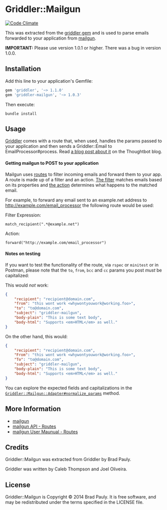 # Griddler::Mailgun

[![Code Climate](https://codeclimate.com/github/bradpauly/griddler-mailgun.png)](https://codeclimate.com/github/bradpauly/griddler-mailgun)

This was extracted from the [griddler gem](https://github.com/thoughtbot/griddler) and is used to
parse emails forwarded to your application from [mailgun](http://mailgun.com/).

**IMPORTANT:** Please use version 1.0.1 or higher. There was a bug in version 1.0.0.

## Installation

Add this line to your application's Gemfile:

```ruby
gem 'griddler', '~> 1.1.0'
gem 'griddler-mailgun', '~> 1.0.3'
```

Then execute:

```
bundle install
```

## Usage

[Griddler](http://griddler.io/) comes with a route that, when used, handles the params passed to your application and then sends a Griddler::Email to EmailProcessor#process. Read [a blog post about it](http://robots.thoughtbot.com/handle-incoming-email-with-griddler) on the Thoughtbot blog.

#### Getting mailgun to POST to your application

Mailgun uses [routes](http://documentation.mailgun.com/user_manual.html#routes) to filter incoming emails and forward them to your app. A route is made up of a filter and an action. [The filter](http://documentation.mailgun.com/api-routes.html#filters) matches emails based on its properties and [the action](http://documentation.mailgun.com/api-routes.html#actions) determines what happens to the matched email.

For example, to forward any email sent to an example.net address to http://example.com/email_processor
the following route would be used:

Filter Expression:

```
match_recipient(".*@example.net")
```

Action:

```
forward("http://example.com/email_processor")
```

#### Notes on testing

If you want to test the functionality of the route, via `rspec` or `minitest` or in Postman, please note that the `to`, `from`, `bcc` and `cc` params you post _must_ be capitalized:

This would _not_ work:

```json
{
	"recipient": "recipient@domain.com",
	"from": "this wont work <whywontyouwork@working.foo>",
	"to": "to@domain.com",
	"subject": "griddler-mailgun",
	"body-plain": "This is some text body",
	"body-html": "Supports <em>HTML</em> as well."
}
```

On the other hand, this would:

```json
{
	"recipient": "recipient@domain.com",
	"From": "this wont work <whywontyouwork@working.foo>",
	"To": "to@domain.com",
	"subject": "griddler-mailgun",
	"body-plain": "This is some text body",
	"body-html": "Supports <em>HTML</em> as well."
}
```
You can explore the expected fields and capitalizations in the [`Griddler::Mailgun::Adapter#normalize_params`](https://github.com/bradpauly/griddler-mailgun/blob/master/lib/griddler/mailgun/adapter.rb#L15) method. 


## More Information

* [mailgun](http://www.mailgun.com)
* [mailgun API - Routes](http://documentation.mailgun.com/api-routes.html)
* [mailgun User Maunual - Routes](http://documentation.mailgun.com/user_manual.html#routes)

## Credits

Griddler::Mailgun was extracted from Griddler by Brad Pauly.

Griddler was written by Caleb Thompson and Joel Oliveira.

## License

Griddler::Mailgun is Copyright © 2014 Brad Pauly. It is free
software, and may be redistributed under the terms specified
in the LICENSE file.
